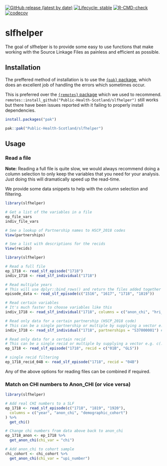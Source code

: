 
<!-- README.md is generated from README.Rmd. Please edit that file -->
<!-- badges: start -->

[![GitHub release (latest by
date)](https://img.shields.io/github/v/release/Public-Health-Scotland/slfhelper)](https://github.com/Public-Health-Scotland/slfhelper/releases/latest)
[![Lifecycle:
stable](https://img.shields.io/badge/lifecycle-stable-brightgreen.svg)](https://lifecycle.r-lib.org/articles/stages.html#stable)
[![R-CMD-check](https://github.com/Public-Health-Scotland/slfhelper/actions/workflows/R-CMD-check.yaml/badge.svg)](https://github.com/Public-Health-Scotland/slfhelper/actions/workflows/R-CMD-check.yaml)
[![codecov](https://codecov.io/gh/Public-Health-Scotland/slfhelper/branch/production/graph/badge.svg?token=ev2n04MPNG)](https://codecov.io/gh/Public-Health-Scotland/slfhelper)
<!-- badges: end -->

# slfhelper

The goal of slfhelper is to provide some easy to use functions that make
working with the Source Linkage Files as painless and efficient as
possible.

## Installation

The preffered method of installation is to use the [`{pak}`
package](https://pak.r-lib.org/), which does an excellent job of
handling the errors which sometimes occur.

This is preferred over the [`{remotes}`
package](https://remotes.r-lib.org/) which we used to recommend.
`remotes::install_github("Public-Health-Scotland/slfhelper")` still
works but there have been issues reported with it failing to properly
install dependencies.

``` r
install.packages("pak")

pak::pak("Public-Health-Scotland/slfhelper")
```

## Usage

### Read a file

**Note:** Reading a full file is quite slow, we would always recommend
doing a column selection to only keep the variables that you need for
your analysis. Just doing this will dramatically speed up the read-time.

We provide some data snippets to help with the column selection and
filtering.

``` r
library(slfhelper)

# Get a list of the variables in a file
ep_file_vars
indiv_file_vars

# See a lookup of Partnership names to HSCP_2018 codes
View(partnerships)

# See a list with descriptions for the recids
View(recids)
```

``` r
library(slfhelper)

# Read a full file
ep_1718 <- read_slf_episode("1718")
indiv_1718 <- read_slf_individual("1718")

# Read multiple years
# This will use dplyr::bind_rows() and return the files added together as a single tibble
episode_data <- read_slf_episode(c("1516", "1617", "1718", "1819"))

# Read certain variables
# It's much faster to choose variables like this
indiv_1718 <- read_slf_individual("1718", columns = c("anon_chi", "hri_scot"))

# Read only data for a certain partnership (HSCP_2018 code)
# This can be a single partnership or multiple by supplying a vector e.g. c(...)
indiv_1718 <- read_slf_individual("1718", partnerships = "S37000001") # Aberdeen City

# Read only data for a certain recid
# This can be a single recid or multiple by supplying a vector e.g. c(...)
ep_1718 <- read_slf_episode("1718", recid = c("01B", "GLS"))

# single recid filtering
ep_1718_recid_04B <- read_slf_episode("1718", recid = "04B")
```

Any of the above options for reading files can be combined if required.

### Match on CHI numbers to Anon_CHI (or vice versa)

``` r
library(slfhelper)

# Add real CHI numbers to a SLF
ep_1718 <- read_slf_episode(c("1718", "1819", "1920"),
  columns = c("year", "anon_chi", "demographic_cohort")
) %>%
  get_chi()

# Change chi numbers from data above back to anon_chi
ep_1718_anon <- ep_1718 %>%
  get_anon_chi(chi_var = "chi")

# Add anon_chi to cohort sample
chi_cohort <- chi_cohort %>%
  get_anon_chi(chi_var = "upi_number")
```
